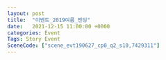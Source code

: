 ```yaml
---
layout: post
title:  "이벤트_2019여름_엔딩"
date:   2021-12-15 11:00:00 +0000
categories: Event
Tags: Story Event
SceneCode: ["scene_evt190627_cp0_q2_s10,7429311"]
---
```

